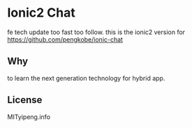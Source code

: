 # Ionic2 Chat
fe tech update too fast too follow. this is the ionic2 version for  https://github.com/pengkobe/ionic-chat

## Why
to learn the next generation technology for hybrid app.


## License
MITyipeng.info
